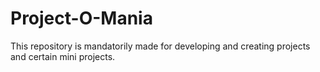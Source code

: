 # Project-O-Mania

This repository is mandatorily made for developing and creating projects and certain mini projects.

